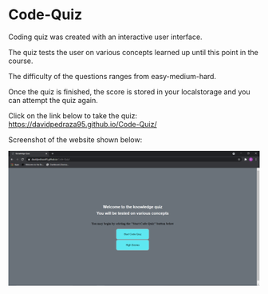 # Code-Quiz

Coding quiz was created with an interactive user interface.

The quiz tests the user on various concepts learned up until this point in the course.

The difficulty of the questions ranges from easy-medium-hard.

Once the quiz is finished, the score is stored in your localstorage and you can attempt the quiz again.

Click on the link below to take the quiz:
https://davidpedraza95.github.io/Code-Quiz/

Screenshot of the website shown below:

![Screenshot of the homework is displayed](https://github.com/DavidPedraza95/Code-Quiz/blob/main/assets/CodingQuiz.PNG)
